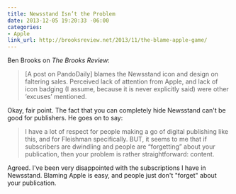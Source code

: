 ```yaml
---
title: Newsstand Isn’t the Problem
date: 2013-12-05 19:20:33 -06:00
categories:
- Apple
link_url: http://brooksreview.net/2013/11/the-blame-apple-game/
---
```


Ben Brooks on *The Brooks Review*:

>[A post on PandoDaily] blames the Newsstand icon and design on faltering sales. Perceived lack of attention from Apple, and lack of icon badging (I assume, because it is never explicitly said) were other ‘excuses’ mentioned.

Okay, fair point. The fact that you can completely hide Newsstand can't be good for publishers. He goes on to say:

>I have a lot of respect for people making a go of digital publishing like this, and for Fleishman specifically. BUT, it seems to me that if subscribers are dwindling and people are “forgetting” about your publication, then your problem is rather straightforward: content.

Agreed. I've been very disappointed with the subscriptions I have in Newsstand. Blaming Apple is easy, and people just don't "forget" about your publication.
